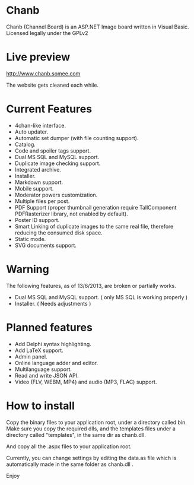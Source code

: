 Chanb
=====

Chanb (Channel Board) is an ASP.NET Image board written in Visual Basic. 
Licensed legally under the GPLv2

Live preview
=============

http://www.chanb.somee.com

The website gets cleaned each while.

Current Features
========

* 4chan-like interface.
* Auto updater.
* Automatic set dumper (with file counting support).
* Catalog.
* Code and spoiler tags support.
* Dual MS SQL and MySQL support.
* Duplicate image checking support.
* Integrated archive.
* Installer.
* Markdown support.
* Mobile support.
* Moderator powers customization.
* Multiple files per post.
* PDF Support (proper thumbnail generation require TallComponent PDFRasterizer library, not enabled by default).
* Poster ID support.
* Smart Linking of duplicate images to the same real file, therefore reducing the consumed disk space.
* Static mode.
* SVG documents support.

Warning
========

The following features, as of 13/6/2013, are broken or partially works.

* Dual MS SQL and MySQL support. ( only MS SQL is working properly )
* Installer. ( Needs adjustments )

Planned features
=================

* Add Delphi syntax highlighting.
* Add LaTeX support.
* Admin panel.
* Online language adder and editor.
* Multilanguage support.
* Read and write JSON API.
* Video (FLV, WEBM, MP4) and audio (MP3, FLAC) support.

How to install
==============

Copy the binary files to your application root, under a directory called bin. Make sure you copy the required dlls, and the templates files under a directory called "templates", in the same dir as chanb.dll.

And copy all the .aspx files to your application root.

Currently, you can change settings by editing the data.as file which is automatically made in the same folder as chanb.dll .

Enjoy
